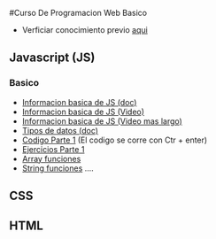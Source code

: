 #Curso De Programacion Web Basico

* Verficiar conocimiento previo [aqui](https://github.com/charly-palencia/developer-roadmap)

## Javascript (JS)

### Basico

- [Informacion basica de JS (doc)](https://developer.mozilla.org/es/docs/Learn/JavaScript/First_steps/Qu%C3%A9_es_JavaScript)  
- [Informacion basica de JS (Video)](https://www.youtube.com/watch?v=0yPIZLbE1y0)  
- [Informacion basica de JS (Video mas largo)](https://www.youtube.com/watch?v=viQ6creGqFM)  
- [Tipos de datos (doc)](https://www.todojs.com/tipos-datos-javascript-es6/)
- [Codigo Parte 1](https://jsfiddle.net/chalien/sr4eujLa/) (El codigo se corre con Ctr + enter)
- [Ejercicios Parte 1](https://jsfiddle.net/chalien/1hLzv5qp/9/)
- [Array funciones](https://developer.mozilla.org/es/docs/Web/JavaScript/Referencia/Objetos_globales/Array)
- [String funciones](https://developer.mozilla.org/es/docs/Web/JavaScript/Referencia/Objetos_globales/String)
....

## CSS

## HTML

